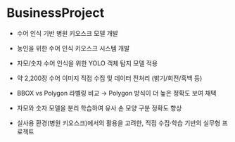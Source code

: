 # BusinessProject

- 수어 인식 기반 병원 키오스크 모델 개발
- 농인을 위한 수어 인식 키오스크 시스템 개발

- 자모/숫자 수어 인식을 위한 YOLO 객체 탐지 모델 적용

- 약 2,200장 수어 이미지 직접 수집 및 데이터 전처리 (밝기/회전/흑백 등)

- BBOX vs Polygon 라벨링 비교 → Polygon 방식이 더 높은 정확도 보여 채택

- 자모와 숫자 모델을 분리 학습하여 유사 손 모양 구분 정확도 향상

- 실사용 환경(병원 키오스크)에서의 활용을 고려한, 직접 수집·학습 기반의 실무형 프로젝트
